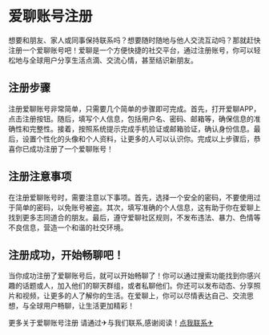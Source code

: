 # 爱聊账号注册

想要和朋友、家人或同事保持联系吗？想要随时随地与他人交流互动吗？那就赶快注册一个爱聊账号吧！爱聊是一个方便快捷的社交平台，通过注册账号，你可以轻松地与全球用户分享生活点滴、交流心情，甚至结识新朋友。

## 注册步骤

注册爱聊账号非常简单，只需要几个简单的步骤即可完成。首先，打开爱聊APP，点击注册按钮。随后，填写个人信息，包括用户名、密码、邮箱等，确保信息的准确性和完整性。接着，按照系统提示完成手机验证或邮箱验证，确认身份信息。最后，设置个性化的头像和个人资料，让更多的人可以认识你。完成以上步骤后，恭喜你已成功注册了一个爱聊账号！

## 注册注意事项

在注册爱聊账号时，需要注意以下事项。首先，选择一个安全的密码，不要使用过于简单的密码，以免账号被盗。其次，填写准确的个人信息，这有助于你在爱聊上找到更多志同道合的朋友。最后，遵守爱聊社区规则，不发布违法、暴力、色情等不良信息，营造一个和谐的社交环境。

## 注册成功，开始畅聊吧！

当你成功注册了爱聊账号后，就可以开始畅聊了！你可以通过搜索功能找到你感兴趣的话题或人，加入他们的聊天群组，或者私聊他们。你还可以发布动态、分享照片和视频，让更多的人了解你的生活。在爱聊上，你可以尽情表达自己、交流思想，与全球用户畅聊，让生活更加精彩！

更多关于爱聊账号注册 请通过✈与我们联系,感谢阅读！[点我联系✈](https://bbs.k02.cc)